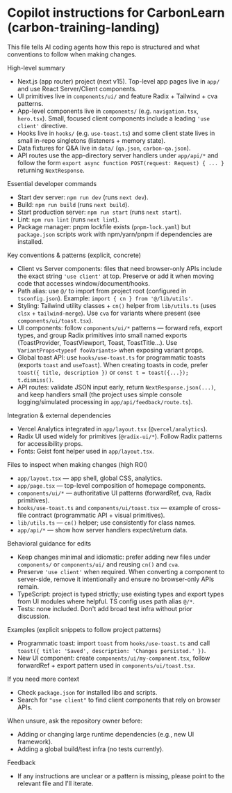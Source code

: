 # Copilot instructions for CarbonLearn (carbon-training-landing)

This file tells AI coding agents how this repo is structured and what conventions to follow when making changes.

High-level summary
- Next.js (app router) project (next v15). Top-level app pages live in `app/` and use React Server/Client components.
- UI primitives live in `components/ui/` and feature Radix + Tailwind + cva patterns.
- App-level components live in `components/` (e.g. `navigation.tsx`, `hero.tsx`). Small, focused client components include a leading `'use client'` directive.
- Hooks live in `hooks/` (e.g. `use-toast.ts`) and some client state lives in small in-repo singletons (listeners + memory state).
- Data fixtures for Q&A live in `data/` (`qa.json`, `carbon-qa.json`).
- API routes use the app-directory server handlers under `app/api/*` and follow the form `export async function POST(request: Request) { ... }` returning `NextResponse`.

Essential developer commands
- Start dev server: `npm run dev` (runs `next dev`).
- Build: `npm run build` (runs `next build`).
- Start production server: `npm run start` (runs `next start`).
- Lint: `npm run lint` (runs `next lint`).
- Package manager: pnpm lockfile exists (`pnpm-lock.yaml`) but `package.json` scripts work with npm/yarn/pnpm if dependencies are installed.

Key conventions & patterns (explicit, concrete)
- Client vs Server components: files that need browser-only APIs include the exact string `'use client'` at top. Preserve or add it when moving code that accesses window/document/hooks.
- Path alias: use `@/` to import from project root (configured in `tsconfig.json`). Example: `import { cn } from '@/lib/utils'`.
- Styling: Tailwind utility classes + `cn()` helper from `lib/utils.ts` (uses `clsx` + `tailwind-merge`). Use `cva` for variants where present (see `components/ui/toast.tsx`).
- UI components: follow `components/ui/*` patterns — forward refs, export types, and group Radix primitives into small named exports (ToastProvider, ToastViewport, Toast, ToastTitle...). Use `VariantProps<typeof fooVariants>` when exposing variant props.
- Global toast API: use `hooks/use-toast.ts` for programmatic toasts (exports `toast` and `useToast`). When creating toasts in code, prefer `toast({ title, description })` or `const t = toast({...}); t.dismiss()`.
- API routes: validate JSON input early, return `NextResponse.json(...)`, and keep handlers small (the project uses simple console logging/simulated processing in `app/api/feedback/route.ts`).

Integration & external dependencies
- Vercel Analytics integrated in `app/layout.tsx` (`@vercel/analytics`).
- Radix UI used widely for primitives (`@radix-ui/*`). Follow Radix patterns for accessibility props.
- Fonts: Geist font helper used in `app/layout.tsx`.

Files to inspect when making changes (high ROI)
- `app/layout.tsx` — app shell, global CSS, analytics.
- `app/page.tsx` — top-level composition of homepage components.
- `components/ui/*` — authoritative UI patterns (forwardRef, cva, Radix primitives).
- `hooks/use-toast.ts` and `components/ui/toast.tsx` — example of cross-file contract (programmatic API + visual primitives).
- `lib/utils.ts` — `cn()` helper; use consistently for class names.
- `app/api/*` — show how server handlers expect/return data.

Behavioral guidance for edits
- Keep changes minimal and idiomatic: prefer adding new files under `components/` or `components/ui/` and reusing `cn()` and `cva`.
- Preserve `'use client'` when required. When converting a component to server-side, remove it intentionally and ensure no browser-only APIs remain.
- TypeScript: project is typed strictly; use existing types and export types from UI modules where helpful. TS config uses path alias `@/*`.
- Tests: none included. Don't add broad test infra without prior discussion.

Examples (explicit snippets to follow project patterns)
- Programmatic toast: import `toast` from `hooks/use-toast.ts` and call `toast({ title: 'Saved', description: 'Changes persisted.' })`.
- New UI component: create `components/ui/my-component.tsx`, follow forwardRef + export pattern used in `components/ui/toast.tsx`.

If you need more context
- Check `package.json` for installed libs and scripts.
- Search for `"use client"` to find client components that rely on browser APIs.

When unsure, ask the repository owner before:
- Adding or changing large runtime dependencies (e.g., new UI framework).
- Adding a global build/test infra (no tests currently).

Feedback
- If any instructions are unclear or a pattern is missing, please point to the relevant file and I'll iterate.
